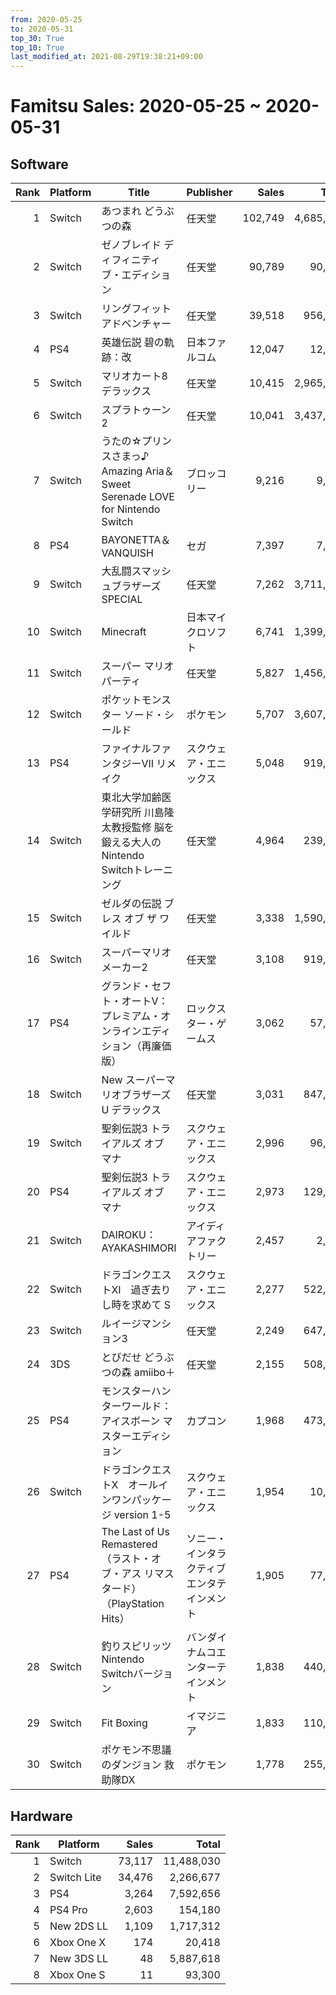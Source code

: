 ```yaml
---
from: 2020-05-25
to: 2020-05-31
top_30: True
top_10: True
last_modified_at: 2021-08-29T19:38:21+09:00
---
```

# Famitsu Sales: 2020-05-25 ~ 2020-05-31
## Software
| Rank | Platform | Title | Publisher | Sales | Total | Rate | New |
| -: | -- | -- | -- | -: | -: | -: | -- |
| 1 | Switch | あつまれ どうぶつの森 | 任天堂 | 102,749 | 4,685,419 | 20% |  |
| 2 | Switch | ゼノブレイド ディフィニティブ・エディション | 任天堂 | 90,789 | 90,789 | 40% | **New** |
| 3 | Switch | リングフィット アドベンチャー | 任天堂 | 39,518 | 956,559 | 20% |  |
| 4 | PS4 | 英雄伝説 碧の軌跡：改 | 日本ファルコム | 12,047 | 12,047 | 40% | **New** |
| 5 | Switch | マリオカート8 デラックス | 任天堂 | 10,415 | 2,965,844 | 20% |  |
| 6 | Switch | スプラトゥーン2 | 任天堂 | 10,041 | 3,437,424 | 20% |  |
| 7 | Switch | うたの☆プリンスさまっ♪ Amazing Aria＆Sweet Serenade LOVE for Nintendo Switch | ブロッコリー | 9,216 | 9,216 | 40% | **New** |
| 8 | PS4 | BAYONETTA＆VANQUISH | セガ | 7,397 | 7,397 | 40% | **New** |
| 9 | Switch | 大乱闘スマッシュブラザーズ SPECIAL | 任天堂 | 7,262 | 3,711,072 | 20% |  |
| 10 | Switch | Minecraft | 日本マイクロソフト | 6,741 | 1,399,850 | 20% |  |
| 11 | Switch | スーパー マリオパーティ | 任天堂 | 5,827 | 1,456,920 | 20% |  |
| 12 | Switch | ポケットモンスター ソード・シールド | ポケモン | 5,707 | 3,607,959 | 20% |  |
| 13 | PS4 | ファイナルファンタジーVII リメイク | スクウェア・エニックス | 5,048 | 919,287 | 20% |  |
| 14 | Switch | 東北大学加齢医学研究所 川島隆太教授監修 脳を鍛える大人のNintendo Switchトレーニング | 任天堂 | 4,964 | 239,699 | 20% |  |
| 15 | Switch | ゼルダの伝説 ブレス オブ ザ ワイルド | 任天堂 | 3,338 | 1,590,728 | 20% |  |
| 16 | Switch | スーパーマリオメーカー2 | 任天堂 | 3,108 | 919,001 | 20% |  |
| 17 | PS4 | グランド・セフト・オートV：プレミアム・オンラインエディション（再廉価版） | ロックスター・ゲームス | 3,062 | 57,288 | 20% |  |
| 18 | Switch | New スーパーマリオブラザーズ U デラックス | 任天堂 | 3,031 | 847,090 | 20% |  |
| 19 | Switch | 聖剣伝説3 トライアルズ オブ マナ | スクウェア・エニックス | 2,996 | 96,809 | 20% |  |
| 20 | PS4 | 聖剣伝説3 トライアルズ オブ マナ | スクウェア・エニックス | 2,973 | 129,811 | 20% |  |
| 21 | Switch | DAIROKU： AYAKASHIMORI | アイディアファクトリー | 2,457 | 2,457 | 40% | **New** |
| 22 | Switch | ドラゴンクエストXI　過ぎ去りし時を求めて S | スクウェア・エニックス | 2,277 | 522,970 | 20% |  |
| 23 | Switch | ルイージマンション3 | 任天堂 | 2,249 | 647,434 | 20% |  |
| 24 | 3DS | とびだせ どうぶつの森 amiibo＋ | 任天堂 | 2,155 | 508,923 | 20% |  |
| 25 | PS4 | モンスターハンターワールド：アイスボーン マスターエディション | カプコン | 1,968 | 473,895 | 20% |  |
| 26 | Switch | ドラゴンクエストX　オールインワンパッケージ version 1-5 | スクウェア・エニックス | 1,954 | 10,385 | 60% |  |
| 27 | PS4 | The Last of Us Remastered（ラスト・オブ・アス リマスタード）（PlayStation Hits） | ソニー・インタラクティブエンタテインメント | 1,905 | 77,761 | 20% |  |
| 28 | Switch | 釣りスピリッツ Nintendo Switchバージョン | バンダイナムコエンターテインメント | 1,838 | 440,969 | 20% |  |
| 29 | Switch | Fit Boxing | イマジニア | 1,833 | 110,521 | 20% |  |
| 30 | Switch | ポケモン不思議のダンジョン 救助隊DX | ポケモン | 1,778 | 255,177 | 20% |  |

## Hardware
| Rank | Platform | Sales | Total |
| -: | -- | -: | -: |
| 1 | Switch | 73,117 | 11,488,030 |
| 2 | Switch Lite | 34,476 | 2,266,677 |
| 3 | PS4 | 3,264 | 7,592,656 |
| 4 | PS4 Pro | 2,603 | 154,180 |
| 5 | New 2DS LL | 1,109 | 1,717,312 |
| 6 | Xbox One X | 174 | 20,418 |
| 7 | New 3DS LL | 48 | 5,887,618 |
| 8 | Xbox One S | 11 | 93,300 |